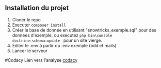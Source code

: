 **Installation du projet**
- 
1. Cloner le repo
2. Executer ```composer install```
3. Créer la base de donnée en utilisant "snowtricks_exemple.sql" pour des données d'exemple, ou executez ```php bin\console doctrine:schema:update ``` pour un site vierge.
4. Editer le .env à partir du .env.exemple (bdd et mails)
5. Lancer le serveur 

#Codacy
Lien vers l'analyse [codacy](https://app.codacy.com/gh/NathanGracia/projet6/dashboard?branch=main) 